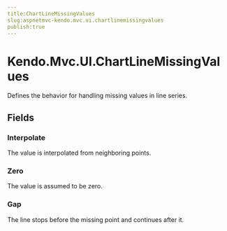 ```yaml
---
title:ChartLineMissingValues
slug:aspnetmvc-kendo.mvc.ui.chartlinemissingvalues
publish:true
---
```


# Kendo.Mvc.UI.ChartLineMissingValues
Defines the behavior for handling missing values in line series.

## Fields
### Interpolate
The value is interpolated from neighboring points.
### Zero
The value is assumed to be zero.
### Gap
The line stops before the missing point and continues after it.




